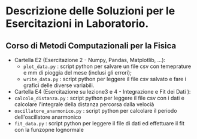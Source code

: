 # Descrizione delle Soluzioni per le Esercitazioni in Laboratorio.
## Corso di Metodi Computazionali per la Fisica


* Cartella E2 (Esercitazione 2 - Numpy, Pandas, Matplotlib, ...):
  * `plot_data.py`  : script python per salvare un file csv con temeprature e mm di pioggia del mese (inclusi gli errori);
  * `write_data.py` : script python per leggere il file csv salvato e fare i grafici delle diverse variabili.
 * Cartella E4 (Esercitazione  su lezione3 e 4 - Integrazione e Fit dei Dati  ):
  * `calcolo_distanza.py`       : script python per leggere il file csv con i dati  e calcolare l'integrale della distanza percorsa dalla velocià
  * `oscillatore_anarmonico.py` : script python per calcolare il periodo dell'oscillatore anarmonico
  * `fit_data.py`               : script python per leggere il file di dati ed effettuare il fit con la funzopne lognormale
  